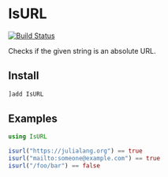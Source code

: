 # IsURL

[![Build Status](https://travis-ci.com/zdroid/IsURL.jl.svg?branch=master)](https://travis-ci.com/zdroid/IsURL.jl)

Checks if the given string is an absolute URL.

## Install

```julia
]add IsURL
```

## Examples

```julia
using IsURL

isurl("https://julialang.org") == true
isurl("mailto:someone@example.com") == true
isurl("/foo/bar") == false
```
